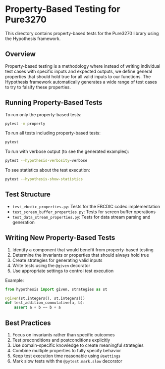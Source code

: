 # Property-Based Testing for Pure3270

This directory contains property-based tests for the Pure3270 library using the Hypothesis framework.

## Overview

Property-based testing is a methodology where instead of writing individual test cases with specific inputs and expected outputs, we define general properties that should hold true for all valid inputs to our functions. The Hypothesis framework automatically generates a wide range of test cases to try to falsify these properties.

## Running Property-Based Tests

To run only the property-based tests:

```bash
pytest -m property
```

To run all tests including property-based tests:

```bash
pytest
```

To run with verbose output (to see the generated examples):

```bash
pytest --hypothesis-verbosity=verbose
```

To see statistics about the test execution:

```bash
pytest --hypothesis-show-statistics
```

## Test Structure

- `test_ebcdic_properties.py`: Tests for the EBCDIC codec implementation
- `test_screen_buffer_properties.py`: Tests for screen buffer operations
- `test_data_stream_properties.py`: Tests for data stream parsing and generation

## Writing New Property-Based Tests

1. Identify a component that would benefit from property-based testing
2. Determine the invariants or properties that should always hold true
3. Create strategies for generating valid inputs
4. Write tests using the `@given` decorator
5. Use appropriate settings to control test execution

Example:

```python
from hypothesis import given, strategies as st

@given(st.integers(), st.integers())
def test_addition_commutative(a, b):
    assert a + b == b + a
```

## Best Practices

1. Focus on invariants rather than specific outcomes
2. Test preconditions and postconditions explicitly
3. Use domain-specific knowledge to create meaningful strategies
4. Combine multiple properties to fully specify behavior
5. Keep test execution time reasonable using `@settings`
6. Mark slow tests with the `@pytest.mark.slow` decorator